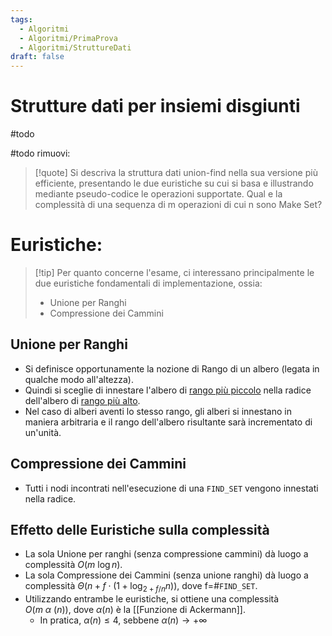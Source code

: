 ```yaml
---
tags:
  - Algoritmi
  - Algoritmi/PrimaProva
  - Algoritmi/StruttureDati
draft: false
---
```

# Strutture dati per insiemi disgiunti

#todo

#todo rimuovi:

>[!quote]
>Si descriva la struttura dati union-find nella sua versione più efficiente, presentando le due euristiche su cui si basa e
illustrando mediante pseudo-codice le operazioni supportate.
Qual e la complessità di una sequenza di m operazioni di cui n sono Make Set?

# Euristiche:

>[!tip] Per quanto concerne l'esame, ci interessano principalmente le due euristiche fondamentali di implementazione, ossia:
> - Unione per Ranghi
> - Compressione dei Cammini

## Unione per Ranghi

- Si definisce opportunamente la nozione di Rango di un albero (legata in qualche modo all'altezza).
- Quindi si sceglie di innestare l'albero di <ins>rango più piccolo</ins> nella radice dell'albero di <ins>rango più alto</ins>.
- Nel caso di alberi aventi lo stesso rango, gli alberi si innestano in maniera arbitraria e il rango dell'albero risultante sarà incrementato di un'unità.


## Compressione dei Cammini
- Tutti i nodi incontrati nell'esecuzione di una $\mathtt{FIND\_SET}$ vengono innestati nella radice.

## Effetto delle Euristiche sulla complessità

- La sola Unione per ranghi (senza compressione cammini) dà luogo a complessità $O(m\ \log n)$.
- La sola Compressione dei Cammini (senza unione ranghi) dà luogo a complessità $\Theta(n+f\cdot(1+\log_{2+f/n}n)),$ dove f=$\#\mathtt{FIND\_SET}$.
- Utilizzando entrambe le euristiche, si ottiene una complessità $O(m\ \alpha\ (n)),$ dove $\alpha(n)$ è la [[Funzione di Ackermann]].
	- In pratica, $\alpha(n)\leq 4,$ sebbene $\alpha(n)\to +\infty$

 
